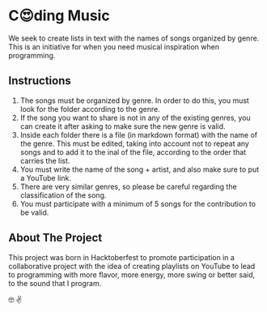 # C:heart_eyes:ding Music

We seek to create lists in text with the names of songs organized by genre. This is an initiative for when you need musical inspiration when programming.

## Instructions

1. The songs must be organized by genre. In order to do this, you must look for the folder according to the genre.
2. If the song you want to share is not in any of the existing genres, you can create it after asking to make sure the new genre is valid.
3. Inside each folder there is a file (in markdown format) with the name of the genre. This must be edited, taking into account not to repeat any songs and to add it to the inal of the file, according to the order that carries the list.
4. You must write the name of the song + artist, and also make sure to put a YouTube link.
5. There are very similar genres, so please be careful regarding the classification of the song.
6. You must participate with a minimum of 5 songs for the contribution to be valid.

## About The Project

This project was born in Hacktoberfest to promote participation in a collaborative project with the idea of creating playlists on YouTube to lead to programming with more flavor, more energy, more swing or better said, to the sound that I program.

:nerd_face: :v:
